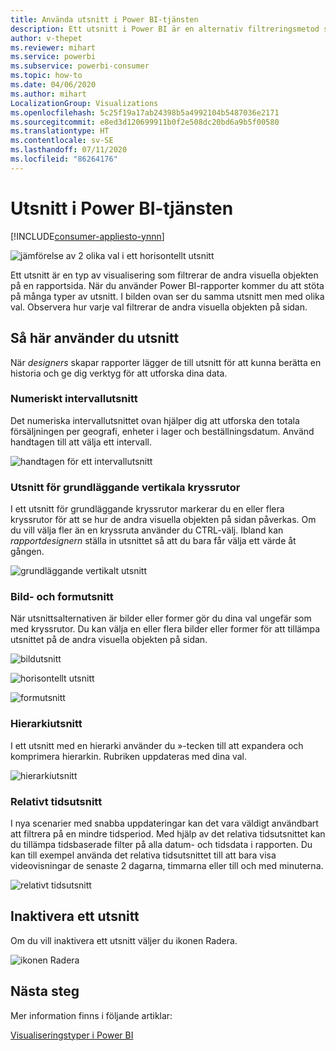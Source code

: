 ```yaml
---
title: Använda utsnitt i Power BI-tjänsten
description: Ett utsnitt i Power BI är en alternativ filtreringsmetod som begränsar den del av datauppsättningen som visas i övriga visualiseringar i en rapport.
author: v-thepet
ms.reviewer: mihart
ms.service: powerbi
ms.subservice: powerbi-consumer
ms.topic: how-to
ms.date: 04/06/2020
ms.author: mihart
LocalizationGroup: Visualizations
ms.openlocfilehash: 5c25f19a17ab24398b5a4992104b5487036e2171
ms.sourcegitcommit: e8ed3d120699911b0f2e508dc20bd6a9b5f00580
ms.translationtype: HT
ms.contentlocale: sv-SE
ms.lasthandoff: 07/11/2020
ms.locfileid: "86264176"
---
```

# <a name="slicers-in-the-power-bi-service"></a>Utsnitt i Power BI-tjänsten

[!INCLUDE[consumer-appliesto-ynnn](../includes/consumer-appliesto-yynn.md)]

![jämförelse av 2 olika val i ett horisontellt utsnitt](media/end-user-slicer/power-bi-slider.png)

Ett utsnitt är en typ av visualisering som filtrerar de andra visuella objekten på en rapportsida. När du använder Power BI-rapporter kommer du att stöta på många typer av utsnitt. I bilden ovan ser du samma utsnitt men med olika val. Observera hur varje val filtrerar de andra visuella objekten på sidan.  


## <a name="how-to-use-slicers"></a>Så här använder du utsnitt
När *designers* skapar rapporter lägger de till utsnitt för att kunna berätta en historia och ge dig verktyg för att utforska dina data.

### <a name="numeric-range-slicer"></a>Numeriskt intervallutsnitt
 Det numeriska intervallutsnittet ovan hjälper dig att utforska den totala försäljningen per geografi, enheter i lager och beställningsdatum. Använd handtagen till att välja ett intervall. 

![handtagen för ett intervallutsnitt](media/end-user-slicer/power-bi-handles.png)

### <a name="basic-vertical-checkbox-slicer"></a>Utsnitt för grundläggande vertikala kryssrutor

I ett utsnitt för grundläggande kryssrutor markerar du en eller flera kryssrutor för att se hur de andra visuella objekten på sidan påverkas. Om du vill välja fler än en kryssruta använder du CTRL-välj. Ibland kan *rapportdesignern* ställa in utsnittet så att du bara får välja ett värde åt gången. 

![grundläggande vertikalt utsnitt](media/end-user-slicer/power-bi-basic.png)

### <a name="image-and-shape-slicers"></a>Bild- och formutsnitt
När utsnittsalternativen är bilder eller former gör du dina val ungefär som med kryssrutor. Du kan välja en eller flera bilder eller former för att tillämpa utsnittet på de andra visuella objekten på sidan. 

![bildutsnitt](media/end-user-slicer/power-bi-image.png)    

![horisontellt utsnitt](media/end-user-slicer/power-bi-horizontal.png)    

![formutsnitt](media/end-user-slicer/power-bi-boxes.png)

### <a name="hierarchy-slicer"></a>Hierarkiutsnitt

I ett utsnitt med en hierarki använder du »-tecken till att expandera och komprimera hierarkin. Rubriken uppdateras med dina val.

![hierarkiutsnitt](media/end-user-slicer/power-bi-hierarchy.png)

### <a name="relative-time-slicer"></a>Relativt tidsutsnitt
I nya scenarier med snabba uppdateringar kan det vara väldigt användbart att filtrera på en mindre tidsperiod.
Med hjälp av det relativa tidsutsnittet kan du tillämpa tidsbaserade filter på alla datum- och tidsdata i rapporten. Du kan till exempel använda det relativa tidsutsnittet till att bara visa videovisningar de senaste 2 dagarna, timmarna eller till och med minuterna. 

![relativt tidsutsnitt](media/end-user-slicer/power-bi-relative-time.png)

## <a name="deactivate-a-slicer"></a>Inaktivera ett utsnitt
Om du vill inaktivera ett utsnitt väljer du ikonen Radera.

![ikonen Radera](media/end-user-slicer/power-bi-eraser.png)

## <a name="next-steps"></a>Nästa steg
Mer information finns i följande artiklar:

[Visualiseringstyper i Power BI](end-user-visualizations.md)

